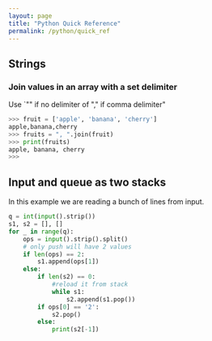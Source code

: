 ```yaml
---
layout: page
title: "Python Quick Reference"
permalink: /python/quick_ref
---
```


## Strings

### Join values in an array with a set delimiter

Use `"" if no delimiter of "," if comma delimiter"

```python
>>> fruit = ['apple', 'banana', 'cherry']
apple,banana,cherry
>>> fruits = ", ".join(fruit)
>>> print(fruits)
apple, banana, cherry
>>>
```

## Input and queue as two stacks

In this example we are reading a bunch of lines from input.

```python
q = int(input().strip())
s1, s2 = [], []
for _ in range(q):
    ops = input().strip().split()
    # only push will have 2 values
    if len(ops) == 2:
        s1.append(ops[1])
    else:
        if len(s2) == 0:
            #reload it from stack
            while s1:
                s2.append(s1.pop())
        if ops[0] == '2':
            s2.pop()
        else:
            print(s2[-1])
```